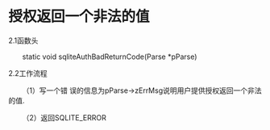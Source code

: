 # 授权返回一个非法的值
2.1函数头

&nbsp;&nbsp;&nbsp;&nbsp;&nbsp;&nbsp;&nbsp;static void sqliteAuthBadReturnCode(Parse *pParse)

2.2工作流程

&nbsp;&nbsp;&nbsp;&nbsp;&nbsp;&nbsp;&nbsp;（1）写一个错  误的信息为pParse->zErrMsg说明用户提供授权返回一个非法的值.

&nbsp;&nbsp;&nbsp;&nbsp;&nbsp;&nbsp;&nbsp;（2）返回SQLITE_ERROR
